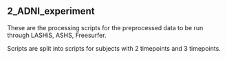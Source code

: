 ## 2_ADNI_experiment

These are the processing scripts for the preprocessed data to be run through LASHiS, ASHS, Freesurfer.

Scripts are split into scripts for subjects with 2 timepoints and 3 timepoints.
